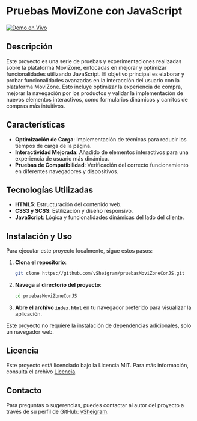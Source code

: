 
# **Pruebas MoviZone con JavaScript**

[![Demo en Vivo](https://img.shields.io/badge/Demo-en%20vivo-brightgreen)](https://vsheigram.github.io/pruebasMoviZoneConJS/)

## **Descripción**

Este proyecto es una serie de pruebas y experimentaciones realizadas sobre la plataforma MoviZone, enfocadas en mejorar y optimizar funcionalidades utilizando JavaScript. 
El objetivo principal es elaborar y probar funcionalidades avanzadas en la interacción del usuario con la plataforma MoviZone. Esto incluye optimizar la experiencia de compra, 
mejorar la navegación por los productos y validar la implementación de nuevos elementos interactivos, como formularios dinámicos y carritos de compras más intuitivos.

## **Características**

- **Optimización de Carga**: Implementación de técnicas para reducir los tiempos de carga de la página.
- **Interactividad Mejorada**: Añadido de elementos interactivos para una experiencia de usuario más dinámica.
- **Pruebas de Compatibilidad**: Verificación del correcto funcionamiento en diferentes navegadores y dispositivos.

## **Tecnologías Utilizadas**

- **HTML5**: Estructuración del contenido web.
- **CSS3 y SCSS**: Estilización y diseño responsivo.
- **JavaScript**: Lógica y funcionalidades dinámicas del lado del cliente.

## **Instalación y Uso**

Para ejecutar este proyecto localmente, sigue estos pasos:

1. **Clona el repositorio**:
   ```bash
   git clone https://github.com/vSheigram/pruebasMoviZoneConJS.git
   ```
2. **Navega al directorio del proyecto**:
   ```bash
   cd pruebasMoviZoneConJS
   ```
3. **Abre el archivo `index.html`** en tu navegador preferido para visualizar la aplicación.

Este proyecto no requiere la instalación de dependencias adicionales, solo un navegador web.

## **Licencia**

Este proyecto está licenciado bajo la Licencia MIT. Para más información, consulta el archivo [Licencia](./license).

## **Contacto**

Para preguntas o sugerencias, puedes contactar al autor del proyecto a través de su perfil de GitHub: [vSheigram](https://github.com/vSheigram).
